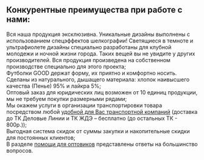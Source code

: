 <div class="col-12">
<div class="heading heading--h3 heading--orange pb-4">
  <h2>Конкурентные преимущества при работе с нами:</h2>
</div>
</div>
<div class="col-md-6 col-sm-12">
<div class="wholesale-benefits__item">
  <div class="wholesale-benefits__figure">
    <img src="img/article/wholesale/wholesale-benefits__pic1.svg" alt="" class="wholesale-benefits__ico">
  </div>
  <div class="wholesale-benefits__text">Вся наша продукция эксклюзивна. Уникальные дизайны выполнены с использованием
    спецэффектов шелкографии! Светящиеся в темноте и ультрафиолете дизайны специально разработаны для клубной молодежи и
    ночной жизни города. Таких вещей вы не увидите у других производителей. Вся продукция произведена на собственном
    производстве специально для этого проекта;
  </div>
</div>
<div class="wholesale-benefits__item">
  <div class="wholesale-benefits__figure">
    <img src="img/article/wholesale/wholesale-benefits__pic2.svg" alt="" class="wholesale-benefits__ico">
  </div>
  <div class="wholesale-benefits__text">Футболки GOOD держат форму, их приятно и комфортно носить. Сделаны из
    натурального, дышащего материала: хлопок наивысшего качества (Пенье) 95% и лайкра 5%;
  </div>
</div>
</div>
<div class="col-md-6 col-sm-12">
<div class="wholesale-benefits__item">
  <div class="wholesale-benefits__figure">
    <img src="img/article/wholesale/wholesale-benefits__pic3.svg" alt="" class="wholesale-benefits__ico">
  </div>
  <div class="wholesale-benefits__text">Оптовый заказ для юридических лиц возможен от 10 единиц продукции, мы не требуем
    покупки размерными рядами;
  </div>
</div>
<div class="wholesale-benefits__item">
  <div class="wholesale-benefits__figure">
    <img src="img/article/wholesale/wholesale-benefits__pic4.svg" alt="" class="wholesale-benefits__ico">
  </div>
  <div class="wholesale-benefits__text">Мы окажем услуги в организации транспортировки товара посредством любой <a
    href="#wholesale-delivery" class="light-blue">удобной для Вас транспортной компаний</a> (доставка до ТК Деловые
    Линии и ТК ЖДЭ – бесплатно (до остальных ТК - 800р.));
  </div>
</div>
<div class="wholesale-benefits__item">
  <div class="wholesale-benefits__figure">
    <img src="img/article/wholesale/wholesale-benefits__pic5.svg" alt="" class="wholesale-benefits__ico">
  </div>
  <div class="wholesale-benefits__text">Выгодная система скидок от суммы закупки и накопительные скидки для постоянных
    клиентов;
  </div>
</div>
</div>
<div class="col-12">
<div class="wholesale-benefits__note">В разделе <a href="#wholesale-help" class="light-blue">помощи для оптовиков</a>
  представлены ответы на большинство вопросов.
</div>
</div>
